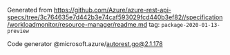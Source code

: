 Generated from https://github.com/Azure/azure-rest-api-specs/tree/3c764635e7d442b3e74caf593029fcd440b3ef82//specification/workloadmonitor/resource-manager/readme.md tag: `package-2020-01-13-preview`

Code generator @microsoft.azure/autorest.go@2.1.178


